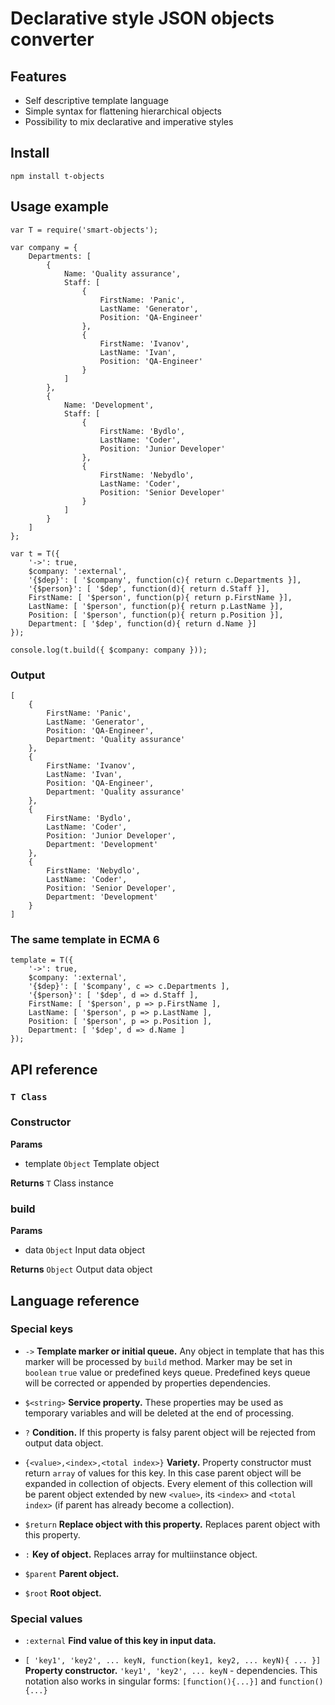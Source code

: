 # Declarative style JSON objects converter

## Features

* Self descriptive template language
* Simple syntax for flattening hierarchical objects
* Possibility to mix declarative and imperative styles

## Install

`npm install t-objects`

## Usage example

```
var T = require('smart-objects');

var company = {
	Departments: [
		{
			Name: 'Quality assurance',
			Staff: [
				{
					FirstName: 'Panic',
                    LastName: 'Generator',
                    Position: 'QA-Engineer'
				},
				{
					FirstName: 'Ivanov',
                    LastName: 'Ivan',
                    Position: 'QA-Engineer'
				}
			]
		},
		{
			Name: 'Development',
			Staff: [
				{
					FirstName: 'Bydlo',
                    LastName: 'Coder',
                    Position: 'Junior Developer'
				},
				{
					FirstName: 'Nebydlo',
                    LastName: 'Coder',
                    Position: 'Senior Developer'
				}
			]
		}
	]
};

var t = T({
	'->': true,
	$company: ':external',
	'{$dep}': [ '$company', function(c){ return c.Departments }],
	'{$person}': [ '$dep', function(d){ return d.Staff }],
    FirstName: [ '$person', function(p){ return p.FirstName }],
    LastName: [ '$person', function(p){ return p.LastName }],
    Position: [ '$person', function(p){ return p.Position }],
    Department: [ '$dep', function(d){ return d.Name }]
});

console.log(t.build({ $company: company }));

```

### Output

```
[
	{
		FirstName: 'Panic',
		LastName: 'Generator',
		Position: 'QA-Engineer',
        Department: 'Quality assurance'
    },
	{
		FirstName: 'Ivanov',
		LastName: 'Ivan',
		Position: 'QA-Engineer',
        Department: 'Quality assurance'
    },
	{
		FirstName: 'Bydlo',
		LastName: 'Coder',
		Position: 'Junior Developer',
        Department: 'Development'
    },
	{
		FirstName: 'Nebydlo',
		LastName: 'Coder',
		Position: 'Senior Developer',
        Department: 'Development'
    }
]
```

### The same template in ECMA 6

```
template = T({
	'->': true,
	$company: ':external',
	'{$dep}': [ '$company', c => c.Departments ],
	'{$person}': [ '$dep', d => d.Staff ],
    FirstName: [ '$person', p => p.FirstName ],
    LastName: [ '$person', p => p.LastName ],
    Position: [ '$person', p => p.Position ],
    Department: [ '$dep', d => d.Name ]
});
```


## API reference

### `T Class`

### Constructor

**Params**
* template `Object` Template object

**Returns** `T` Class instance


### build

**Params**
* data `Object` Input data object

**Returns** `Object` Output data object


## Language reference

### Special keys

* `->` **Template marker or initial queue.** Any object in template that has this marker will be processed by `build` method. Marker may be set in `boolean` `true` value or predefined keys queue. Predefined keys queue will be corrected or appended by properties dependencies.


* `$<string>` **Service property.** These properties may be used as temporary variables and will be deleted at the end of processing.


* `?` **Condition.** If this property is falsy parent object will be rejected from output data object.


* `{<value>,<index>,<total index>}` **Variety.** Property constructor must return `array` of values for this key. In this case parent object will be expanded in collection of objects. Every element of this collection will be parent object extended by new `<value>`, its `<index>` and `<total index>` (if parent has already become a collection).


* `$return` **Replace object with this property.** Replaces parent object with this property.


* `:` **Key of object.** Replaces array for multiinstance object.


* `$parent` **Parent object.** 


* `$root` **Root object.**

### Special values

* `:external` **Find value of this key in input data.**


* `[ 'key1', 'key2', ... keyN, function(key1, key2, ... keyN){ ... }]` **Property constructor.** `'key1', 'key2', ... keyN` - dependencies. This notation also works in singular forms: `[function(){...}]` and `function(){...}`
